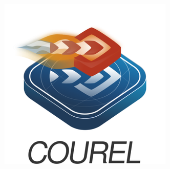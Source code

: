 <p align="center">
<picture>
 <source media="(prefers-color-scheme: dark)" srcset="https://raw.githubusercontent.com/piured/courel/main/Logos/courel-dark.png">
 <img alt="Courel" src="https://raw.githubusercontent.com/piured/courel/main/Logos/courel-light.png">
</picture>
</p>
